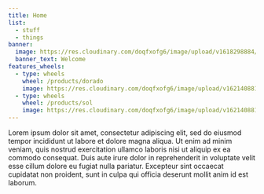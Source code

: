 ```yaml
---
title: Home
list:
  - stuff
  - things
banner:
  image: https://res.cloudinary.com/doqfxofg6/image/upload/v1618298884/pexels-tobias-bj%C3%B8rkli-2387966_1_hdtbjr.jpg
  banner_text: Welcome
features_wheels:
  - type: wheels
    wheel: /products/dorado
    image: https://res.cloudinary.com/doqfxofg6/image/upload/v1621408811/doradohome_el333k.jpg
  - type: wheels
    wheel: /products/sol
    image: https://res.cloudinary.com/doqfxofg6/image/upload/v1621408811/solhome_vozgfh.jpg
---
```

Lorem ipsum dolor sit amet, consectetur adipiscing elit, sed do eiusmod tempor incididunt ut labore et dolore magna aliqua. Ut enim ad minim veniam, quis nostrud exercitation ullamco laboris nisi ut aliquip ex ea commodo consequat. Duis aute irure dolor in reprehenderit in voluptate velit esse cillum dolore eu fugiat nulla pariatur. Excepteur sint occaecat cupidatat non proident, sunt in culpa qui officia deserunt mollit anim id est laborum.